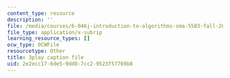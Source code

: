 ```yaml
---
content_type: resource
description: ''
file: /media/courses/6-046j-introduction-to-algorithms-sma-5503-fall-2005/2e2ecc176de59dd87cc29523f57769b8_vK_q-C-kXhs.srt
file_type: application/x-subrip
learning_resource_types: []
ocw_type: OCWFile
resourcetype: Other
title: 3play caption file
uid: 2e2ecc17-6de5-9dd8-7cc2-9523f57769b8
---
```

